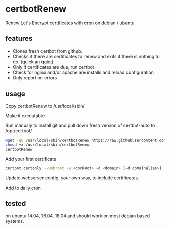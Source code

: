 certbotRenew
============

Renew Let's Encrypt certificates with cron on debian / ubuntu

## features
- Clones fresh certbot from github.
- Checks if there are certificates to renew and exits if there is nothing to do. (quick an quiet)
- Only if certificates are due, run certbot
- Check for nginx and/or apache are installs and reload configuration
- Only report on errors

## usage
Copy certbotRenew to /usr/local/sbin/

Make it executable

Run manualy to install git and pull down fresh version of certbot-auto to /opt/certbot/
```bash
wget -qO /usr/local/sbin/certbotRenew https://raw.githubusercontent.com/skuti-is/certbotRenew/master/certbotRenew
chmod +x /usr/local/sbin/certbotRenew
certbotRenew
```

Add your first certificate
```bash
certbot certonly --webroot -w <docRoot> -d <domain> [-d domainalias>]
```

Update webserver config, your own way, to include certificates.

Add to daily cron

## tested
on ubuntu 14.04, 16.04, 18.04 and should work on most debian based systems.
